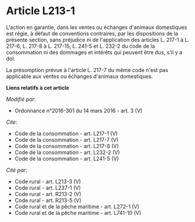 # Article L213-1

L'action en garantie, dans les ventes ou échanges d'animaux domestiques est régie, à défaut de conventions contraires, par
les dispositions de la présente section, sans préjudice ni de l'application des articles L. 217-1 à L. 217-6, L. 217-8 à L.
217-15, L. 241-5 et L. 232-2 du code de la consommation ni des dommages et intérêts qui peuvent être dus, s'il y a dol. 

La présomption prévue à l'article L. 217-7 du même code n'est pas applicable aux ventes ou échanges d'animaux domestiques.

**Liens relatifs à cet article**

_Modifié par_:

  - Ordonnance n°2016-301 du 14 mars 2016 - art. 3 (V)

_Cite_:

  - Code de la consommation - art. L217-1 (V)
  - Code de la consommation - art. L217-7 (V)
  - Code de la consommation - art. L217-8 (V)
  - Code de la consommation - art. L232-2 (V)
  - Code de la consommation - art. L241-5 (V)

_Cité par_:

  - Code rural - art. L213-3 (V)
  - Code rural - art. L237-1 (V)
  - Code rural - art. R213-2 (V)
  - Code rural - art. R213-5 (V)
  - Code rural et de la pêche maritime - art. L272-1 (V)
  - Code rural et de la pêche maritime - art. L741-10 (V)
